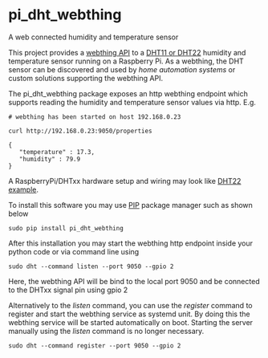 # pi_dht_webthing
A web connected humidity and temperature sensor

This project provides a [webthing API](https://iot.mozilla.org/wot/) to a [DHT11 or DHT22](https://learn.adafruit.com/dht) humidity and temperature sensor 
running on a Raspberry Pi. As a webthing, the DHT sensor can be discovered and used by 
*home automation systems* or custom solutions supporting the webthing API.  

The pi_dht_webthing package exposes an http webthing endpoint which supports reading the humidity and temperature sensor values via http. E.g. 
```
# webthing has been started on host 192.168.0.23

curl http://192.168.0.23:9050/properties 

{
   "temperature" : 17.3,
   "humidity" : 79.9
}
```

A RaspberryPi/DHTxx hardware setup and wiring may look like [DHT22 example](docs/layout.png). 

To install this software you may use [PIP](https://realpython.com/what-is-pip/) package manager such as shown below
```
sudo pip install pi_dht_webthing
```

After this installation you may start the webthing http endpoint inside your python code or via command line using
```
sudo dht --command listen --port 9050 --gpio 2
```
Here, the webthing API will be bind to the local port 9050 and be connected to the DHTxx signal pin using gpio 2

Alternatively to the *listen* command, you can use the *register* command to register and start the webthing service as systemd unit. 
By doing this the webthing service will be started automatically on boot. Starting the server manually using the *listen* command is no longer necessary. 
```
sudo dht --command register --port 9050 --gpio 2
```  
